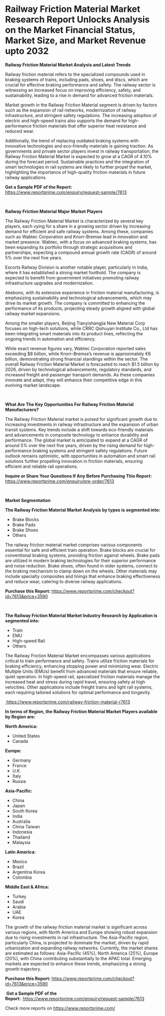 <p><h1>Railway Friction Material Market Research Report Unlocks Analysis on the Market Financial Status, Market Size, and Market Revenue upto 2032</h1></p><p><strong>Railway Friction Material Market Analysis and Latest Trends</strong></p>
<p><p>Railway friction material refers to the specialized compounds used in braking systems of trains, including pads, shoes, and discs, which are crucial for effective braking performance and safety. The railway sector is witnessing an increased focus on improving efficiency, safety, and sustainability, leading to a rise in demand for advanced friction materials. </p><p>Market growth in the Railway Friction Material segment is driven by factors such as the expansion of rail networks, modernization of railway infrastructure, and stringent safety regulations. The increasing adoption of electric and high-speed trains also supports the demand for high-performance friction materials that offer superior heat resistance and reduced wear.</p><p>Additionally, the trend of replacing outdated braking systems with innovative technologies and eco-friendly materials is gaining traction. As governments and private sector players invest in railway transportation, the Railway Friction Material Market is expected to grow at a CAGR of 4.10% during the forecast period. Sustainable practices and the integration of smart technologies in rail systems are likely to further propel the market, highlighting the importance of high-quality friction materials in future railway applications.</p></p>
<p><strong>Get a Sample PDF of the Report:&nbsp;</strong> <a href="https://www.reportprime.com/enquiry/request-sample/7613?utm_campaign=1558&utm_medium=2&utm_source=Github&utm_content=ia&utm_term=19032025&utm_id=railway-friction-material">https://www.reportprime.com/enquiry/request-sample/7613</a></p>
<p>&nbsp;</p>
<p><strong>Railway Friction Material Major Market Players</strong></p>
<p><p>The Railway Friction Material Market is characterized by several key players, each vying for a share in a growing sector driven by increasing demand for efficient and safe railway systems. Among these, companies such as Wabtec Corporation and Knorr-Bremse lead in innovation and market presence. Wabtec, with a focus on advanced braking systems, has been expanding its portfolio through strategic acquisitions and partnerships, expecting a compound annual growth rate (CAGR) of around 5% over the next five years.</p><p>Escorts Railway Division is another notable player, particularly in India, where it has established a strong market foothold. The company is expected to benefit from government initiatives promoting railway infrastructure upgrades and modernization. </p><p>Akebono, with its extensive experience in friction material manufacturing, is emphasizing sustainability and technological advancements, which may drive its market growth. The company is committed to enhancing the performance of its products, projecting steady growth aligned with global railway market expansions.</p><p>Among the smaller players, Beijing Tianyishangjia New Material Corp focuses on high-tech solutions, while CRRC Qishuyan Institute Co., Ltd has been integrating smart materials into its product lines, reflecting the ongoing trends in automation and efficiency.</p><p>While exact revenue figures vary, Wabtec Corporation reported sales exceeding $8 billion, while Knorr-Bremse’s revenue is approximately €6 billion, demonstrating strong financial standings within the sector. The overall Railway Friction Material Market is forecasted to reach $1.5 billion by 2026, driven by technological advancements, regulatory standards, and increased freight and passenger transport demands. As these companies innovate and adapt, they will enhance their competitive edge in this evolving market landscape.</p></p>
<p>&nbsp;</p>
<p><strong>What Are The Key Opportunities For Railway Friction Material Manufacturers?</strong></p>
<p><p>The Railway Friction Material market is poised for significant growth due to increasing investments in railway infrastructure and the expansion of urban transit systems. Key trends include a shift towards eco-friendly materials and advancements in composite technology to enhance durability and performance. The global market is anticipated to expand at a CAGR of around 5% over the next five years, driven by the rising demand for high-performance braking systems and stringent safety regulations. Future outlook remains optimistic, with opportunities in automation and smart rail solutions further propelling innovation in friction materials, ensuring efficient and reliable rail operations.</p></p>
<p><strong>Inquire or Share Your Questions If Any Before Purchasing This Report:</strong> <a href="https://www.reportprime.com/enquiry/pre-order/7613?utm_campaign=1558&utm_medium=2&utm_source=Github&utm_content=ia&utm_term=19032025&utm_id=railway-friction-material">https://www.reportprime.com/enquiry/pre-order/7613</a></p>
<p>&nbsp;</p>
<p><strong>Market Segmentation</strong></p>
<p><strong>The Railway Friction Material Market Analysis by types is segmented into:</strong></p>
<p><ul><li>Brake Blocks</li><li>Brake Pads</li><li>Brake Shoes</li><li>Others</li></ul></p>
<p><p>The railway friction material market comprises various components essential for safe and efficient train operation. Brake blocks are crucial for conventional braking systems, providing friction against wheels. Brake pads are utilized in modern braking technologies for their superior performance and noise reduction. Brake shoes, often found in older systems, connect to the braking mechanism to clamp down on the wheels. Other materials may include specialty composites and linings that enhance braking effectiveness and reduce wear, catering to diverse railway applications.</p></p>
<p><strong>Purchase this Report:&nbsp;</strong><a href="https://www.reportprime.com/checkout?id=7613&price=3590&utm_campaign=1558&utm_medium=2&utm_source=Github&utm_content=ia&utm_term=19032025&utm_id=railway-friction-material">https://www.reportprime.com/checkout?id=7613&price=3590</a></p>
<p>&nbsp;</p>
<p><strong>The Railway Friction Material Market Industry Research by Application is segmented into:</strong></p>
<p><ul><li>Train</li><li>EMU</li><li>High-speed Rail</li><li>Others</li></ul></p>
<p><p>The Railway Friction Material Market encompasses various applications critical to train performance and safety. Trains utilize friction materials for braking efficiency, enhancing stopping power and minimizing wear. Electric Multiple Units (EMUs) benefit from advanced materials that ensure reliable, quiet operation. In high-speed rail, specialized friction materials manage the increased heat and stress during rapid travel, ensuring safety at high velocities. Other applications include freight trains and light rail systems, each requiring tailored solutions for optimal performance and longevity.</p></p>
<p><a href="https://www.reportprime.com/railway-friction-material-r7613?utm_campaign=1558&utm_medium=2&utm_source=Github&utm_content=ia&utm_term=19032025&utm_id=railway-friction-material">&nbsp;https://www.reportprime.com/railway-friction-material-r7613</a></p>
<p><strong>In terms of Region, the Railway Friction Material Market Players available by Region are:</strong></p>
<p>
    <p> <strong> North America: </strong>
        <ul>
            <li>United States</li>
            <li>Canada</li>
        </ul>
        </p> 
    <p> <strong> Europe: </strong>
        <ul>
            <li>Germany</li>
            <li>France</li>
            <li>U.K.</li>
            <li>Italy</li>
            <li>Russia</li>
        </ul>
        </p> 
    <p> <strong> Asia-Pacific: </strong>
        <ul>
            <li>China</li>
            <li>Japan</li>
            <li>South Korea</li>
            <li>India</li>
            <li>Australia</li>
            <li>China Taiwan</li>
            <li>Indonesia</li>
            <li>Thailand</li>
            <li>Malaysia</li>
        </ul>
        </p> 
    <p> <strong> Latin America: </strong>
        <ul>
            <li>Mexico</li>
            <li>Brazil</li>
            <li>Argentina Korea</li>
            <li>Colombia</li>
        </ul>
        </p> 
    <p> <strong> Middle East & Africa: </strong>
        <ul>
            <li>Turkey</li>
            <li>Saudi</li>
            <li>Arabia</li>
            <li>UAE</li>
            <li>Korea</li>
        </ul>
    </p>
    </p>
<p><p>The growth of the railway friction material market is significant across various regions, with North America and Europe showing robust expansion due to rising investments in rail infrastructure. The Asia-Pacific region, particularly China, is projected to dominate the market, driven by rapid urbanization and expanding railway networks. Currently, the market shares are estimated as follows: Asia-Pacific (45%), North America (25%), Europe (20%), with China contributing substantially to the APAC total. Emerging markets are expected to enhance these trends, emphasizing a strong growth trajectory.</p></p>
<p><strong>Purchase this Report: </strong><a href="https://www.reportprime.com/checkout?id=7613&price=3590&utm_campaign=1558&utm_medium=2&utm_source=Github&utm_content=ia&utm_term=19032025&utm_id=railway-friction-material">https://www.reportprime.com/checkout?id=7613&price=3590</a></p>
<p>&nbsp;<strong>Get a Sample PDF of the Report:&nbsp;&nbsp;</strong><a href="https://www.reportprime.com/enquiry/request-sample/7613?utm_campaign=1558&utm_medium=2&utm_source=Github&utm_content=ia&utm_term=19032025&utm_id=railway-friction-material">https://www.reportprime.com/enquiry/request-sample/7613</a></p>
<p><strong></strong></p>
<p>Check more reports on <a href="https://www.reportprime.com/?utm_campaign=1558&utm_medium=2&utm_source=Github&utm_content=ia&utm_term=19032025&utm_id=railway-friction-material">https://www.reportprime.com/</a></p>